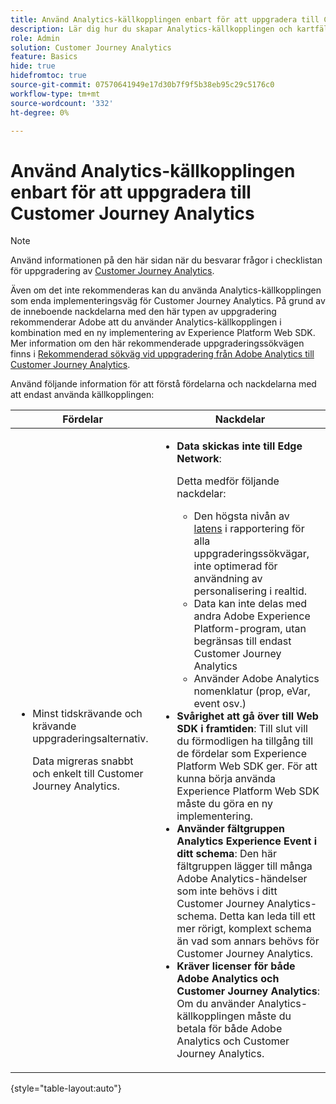 ```yaml
---
title: Använd Analytics-källkopplingen enbart för att uppgradera till Customer Journey Analytics
description: Lär dig hur du skapar Analytics-källkopplingen och kartfälten
role: Admin
solution: Customer Journey Analytics
feature: Basics
hide: true
hidefromtoc: true
source-git-commit: 07570641949e17d30b7f9f5b38eb95c29c5176c0
workflow-type: tm+mt
source-wordcount: '332'
ht-degree: 0%

---
```


# Använd Analytics-källkopplingen enbart för att uppgradera till Customer Journey Analytics

>[!NOTE]
> 
>Använd informationen på den här sidan när du besvarar frågor i checklistan för uppgradering av [Customer Journey Analytics](https://gigazelle.github.io/cja-ttv/).

Även om det inte rekommenderas kan du använda Analytics-källkopplingen som enda implementeringsväg för Customer Journey Analytics. På grund av de inneboende nackdelarna med den här typen av uppgradering rekommenderar Adobe att du använder Analytics-källkopplingen i kombination med en ny implementering av Experience Platform Web SDK. Mer information om den här rekommenderade uppgraderingssökvägen finns i [Rekommenderad sökväg vid uppgradering från Adobe Analytics till Customer Journey Analytics](/help/getting-started/cja-upgrade/cja-upgrade-recommendations.md).

Använd följande information för att förstå fördelarna och nackdelarna med att endast använda källkopplingen:

| Fördelar | Nackdelar |
|----------|---------|
| <ul><li>Minst tidskrävande och krävande uppgraderingsalternativ. <p>Data migreras snabbt och enkelt till Customer Journey Analytics.</p></li></ul> | <ul><li>**Data skickas inte till Edge Network**: <p>Detta medför följande nackdelar:</p><ul><li>Den högsta nivån av [latens](/help/technotes/guardrails.md#latencies) i rapportering för alla uppgraderingssökvägar, inte optimerad för användning av personalisering i realtid.</li><li>Data kan inte delas med andra Adobe Experience Platform-program, utan begränsas till endast Customer Journey Analytics</li><li>Använder Adobe Analytics nomenklatur (prop, eVar, event osv.)</li></ul><li>**Svårighet att gå över till Web SDK i framtiden**: Till slut vill du förmodligen ha tillgång till de fördelar som Experience Platform Web SDK ger. För att kunna börja använda Experience Platform Web SDK måste du göra en ny implementering.</li><li>**Använder fältgruppen Analytics Experience Event i ditt schema**: Den här fältgruppen lägger till många Adobe Analytics-händelser som inte behövs i ditt Customer Journey Analytics-schema.  Detta kan leda till ett mer rörigt, komplext schema än vad som annars behövs för Customer Journey Analytics.</li><li>**Kräver licenser för både Adobe Analytics och Customer Journey Analytics**: Om du använder Analytics-källkopplingen måste du betala för både Adobe Analytics och Customer Journey Analytics.</li></ul> |

{style="table-layout:auto"}

